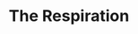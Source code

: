 ---
layout: playlist
title: "The Respiration"
startDate: 2025
endDate: under development
songs: [
    days-like-that,
    baby-defendant,
    own-me,
    lovesick,
    all-i-ever-want,
    rose-colored-doubt,
    her-echoes,
    no-doubt-love,
    eternity,
    blurry-eternity,
    alarming,
]
---